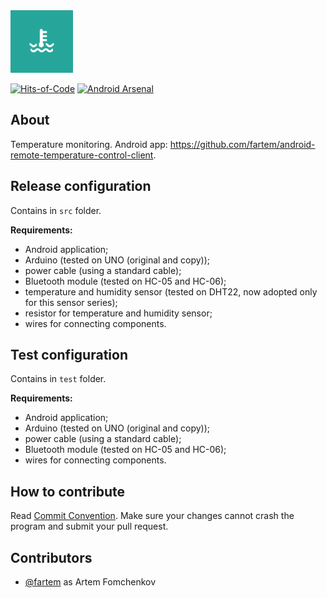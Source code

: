 <img src="media/logo/ic_app.png" height="100px" />

[![Hits-of-Code](https://hitsofcode.com/github/fartem/arduino-temperature-control)](https://hitsofcode.com/view/github/fartem/arduino-temperature-control)
[![Android Arsenal](https://img.shields.io/badge/Android%20Arsenal-Android%20Home%20Control%20Client-brightgreen.svg?style=flat)](https://android-arsenal.com/details/3/7943)

About
-------------

Temperature monitoring. Android app: https://github.com/fartem/android-remote-temperature-control-client.

Release configuration
-------------

Contains in `src` folder.

__Requirements:__

- Android application;
- Arduino (tested on UNO (original and copy));
- power cable (using a standard cable);
- Bluetooth module (tested on HC-05 and HC-06);
- temperature and humidity sensor (tested on DHT22, now adopted only for this sensor series);
- resistor for temperature and humidity sensor;
- wires for connecting components.

Test configuration
-------------

Contains in `test` folder.

__Requirements:__

- Android application;
- Arduino (tested on UNO (original and copy));
- power cable (using a standard cable);
- Bluetooth module (tested on HC-05 and HC-06);
- wires for connecting components.

How to contribute
-------------

Read [Commit Convention](https://github.com/fartem/repository-rules/blob/master/commit-convention/COMMIT_CONVENTION.md). Make sure your changes cannot crash the program and submit your pull request.

Contributors
-------------

* [@fartem](https://github.com/fartem) as Artem Fomchenkov
